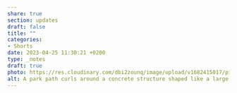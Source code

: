 ```yaml
---
share: true
section: updates
draft: false
title: ""
categories:
- Shorts
date: 2023-04-25 11:30:21 +0200
type: _notes
draft: true
photo: https://res.cloudinary.com/dbi2zounq/image/upload/v1682415017/pijoz99fz1nmmfwmx5dc.jpg
alt: A park path curls around a concrete structure shaped like a large hockey puck. It says 'u, nu!'
---
```

